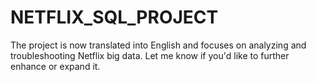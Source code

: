 # NETFLIX_SQL_PROJECT
The project is now translated into English and focuses on analyzing and troubleshooting Netflix big data. Let me know if you'd like to further enhance or expand it.
